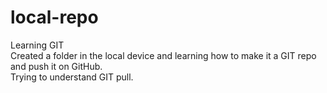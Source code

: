 # local-repo
Learning GIT 
<br>
Created a folder in the local device and learning how to make it a GIT repo and push it on GitHub.
<br>
Trying to understand GIT pull.